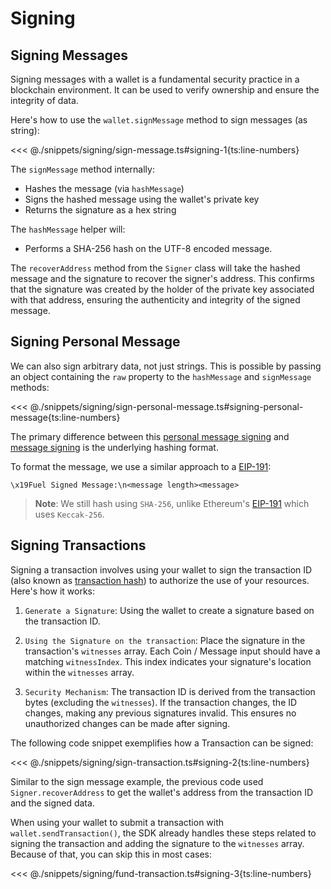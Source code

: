 # Signing

## Signing Messages

Signing messages with a wallet is a fundamental security practice in a blockchain environment. It can be used to verify ownership and ensure the integrity of data.

Here's how to use the `wallet.signMessage` method to sign messages (as string):

<<< @./snippets/signing/sign-message.ts#signing-1{ts:line-numbers}

The `signMessage` method internally:

- Hashes the message (via `hashMessage`)
- Signs the hashed message using the wallet's private key
- Returns the signature as a hex string

The `hashMessage` helper will:

- Performs a SHA-256 hash on the UTF-8 encoded message.

The `recoverAddress` method from the `Signer` class will take the hashed message and the signature to recover the signer's address. This confirms that the signature was created by the holder of the private key associated with that address, ensuring the authenticity and integrity of the signed message.

## Signing Personal Message

We can also sign arbitrary data, not just strings. This is possible by passing an object containing the `raw` property to the `hashMessage` and `signMessage` methods:

<<< @./snippets/signing/sign-personal-message.ts#signing-personal-message{ts:line-numbers}

The primary difference between this [personal message signing](#signing-personal-message) and [message signing](#signing-messages) is the underlying hashing format.

To format the message, we use a similar approach to a [EIP-191](https://eips.ethereum.org/EIPS/eip-191):

```console
\x19Fuel Signed Message:\n<message length><message>
```

> **Note**: We still hash using `SHA-256`, unlike Ethereum's [EIP-191](https://eips.ethereum.org/EIPS/eip-191) which uses `Keccak-256`.

## Signing Transactions

Signing a transaction involves using your wallet to sign the transaction ID (also known as [transaction hash](https://docs.fuel.network/docs/specs/identifiers/transaction-id/)) to authorize the use of your resources. Here's how it works:

1. `Generate a Signature`: Using the wallet to create a signature based on the transaction ID.

2. `Using the Signature on the transaction`: Place the signature in the transaction's `witnesses` array. Each Coin / Message input should have a matching `witnessIndex`. This index indicates your signature's location within the `witnesses` array.

3. `Security Mechanism`: The transaction ID is derived from the transaction bytes (excluding the `witnesses`). If the transaction changes, the ID changes, making any previous signatures invalid. This ensures no unauthorized changes can be made after signing.

The following code snippet exemplifies how a Transaction can be signed:

<<< @./snippets/signing/sign-transaction.ts#signing-2{ts:line-numbers}

Similar to the sign message example, the previous code used `Signer.recoverAddress` to get the wallet's address from the transaction ID and the signed data.

When using your wallet to submit a transaction with `wallet.sendTransaction()`, the SDK already handles these steps related to signing the transaction and adding the signature to the `witnesses` array. Because of that, you can skip this in most cases:

<<< @./snippets/signing/fund-transaction.ts#signing-3{ts:line-numbers}
